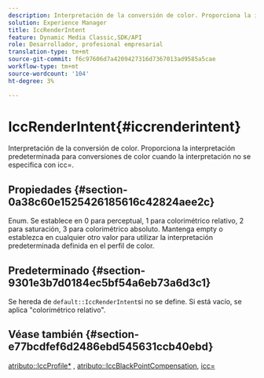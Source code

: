 ```yaml
---
description: Interpretación de la conversión de color. Proporciona la interpretación predeterminada para conversiones de color cuando la interpretación no se especifica con icc=.
solution: Experience Manager
title: IccRenderIntent
feature: Dynamic Media Classic,SDK/API
role: Desarrollador, profesional empresarial
translation-type: tm+mt
source-git-commit: f6c97606d7a4209427316d7367013ad9585a5cae
workflow-type: tm+mt
source-wordcount: '104'
ht-degree: 3%

---
```



# IccRenderIntent{#iccrenderintent}

Interpretación de la conversión de color. Proporciona la interpretación predeterminada para conversiones de color cuando la interpretación no se especifica con icc=.

## Propiedades {#section-0a38c60e1525426185616c42824aee2c}

Enum. Se establece en 0 para perceptual, 1 para colorimétrico relativo, 2 para saturación, 3 para colorimétrico absoluto. Mantenga empty o establezca en cualquier otro valor para utilizar la interpretación predeterminada definida en el perfil de color.

## Predeterminado {#section-9301e3b7d0184ec5bf54a6eb73a6d3c1}

Se hereda de `default::IccRenderIntent`si no se define. Si está vacío, se aplica &quot;colorimétrico relativo&quot;.

## Véase también {#section-e77bcdfef6d2486ebd545631ccb40ebd}

[atributo::IccProfile*](../../../../../ir-api/material-cat/image-rendering-api-ref/c-ir-material-catalog/c-ir-attributes-reference/r-ir-iccprofilecmyk.md#reference-55aead2d924847ffbd1be4c46add7127) ,  [atributo::IccBlackPointCompensation](../../../../../ir-api/material-cat/image-rendering-api-ref/c-ir-material-catalog/c-ir-attributes-reference/r-ir-iccblackpointcompensation.md#reference-d939b0cdf6564baaa88deb1059e3b7f0),  [icc=](../../../../../ir-api/http-protocol/image-rendering-api-ref/c-ir-http-protocol-ref/c-ir-http-protocol-command-reference/r-ir-icc.md#reference-86a2fff3cef24982ad2063d977a16e06)
